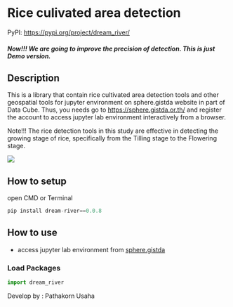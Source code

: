 # Rice culivated area detection 

PyPI: https://pypi.org/project/dream_river/
##### Now!!! We are going to improve the precision of detection. This is just Demo version.
## Description 
This is a library that contain rice cultivated area detection tools and other geospatial tools for jupyter environment on sphere.gistda website in part of Data Cube. Thus, you needs go to https://sphere.gistda.or.th/ and register the account to access jupyter lab environment interactively from a browser. 

Note!!! The rice detection tools in this study are effective in detecting the growing stage of rice, specifically from the Tilling stage to the Flowering stage.

![](https://www.mdpi.com/ijgi/ijgi-07-00073/article_deploy/html/images/ijgi-07-00073-g003.png)

##  How to setup

open CMD or Terminal

```python
pip install dream-river==0.0.8
```
## How to use 

- access jupyter lab environment from [sphere.gistda](https://datacube.gistda.or.th/hub/login?next=%2Fhub%2F)

### Load Packages 
```python
import dream_river
```
Develop by : Pathakorn Usaha

